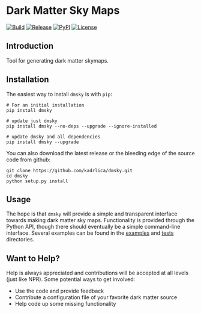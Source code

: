 Dark Matter Sky Maps
====================

[![Build](https://img.shields.io/travis/fermiPy/dmsky.svg)](https://travis-ci.org/fermiPy/dmsky)
[![Release](https://img.shields.io/github/release/fermiPy/dmsky.svg)](../../releases)
[![PyPI](https://img.shields.io/pypi/v/dmsky.svg)](https://pypi.python.org/pypi/dmsky)
[![License](https://img.shields.io/badge/license-MIT-blue.svg)](../../)

Introduction
------------
Tool for generating dark matter skymaps.

Installation
------------

The easiest way to install ``dmsky`` is with ``pip``:

```
# For an initial installation
pip install dmsky

# update just dmsky
pip install dmsky --no-deps --upgrade --ignore-installed

# update dmsky and all dependencies
pip install dmsky --upgrade
```

You can also download the latest release or the bleeding edge of the source code from github:

```
git clone https://github.com/kadrlica/dmsky.git
cd dmsky
python setup.py install
```

Usage
------------
The hope is that ``dmsky`` will provide a simple and transparent interface towards making dark matter sky maps. Functionality is provided through the Python API, though there should eventually be a simple command-line interface. Several examples can be found in the [examples](examples/) and [tests](tests/) directories.

Want to Help?
-------------

Help is always appreciated and contributions will be accepted at all levels (just like NPR). Some potential  ways to get involved:

* Use the code and provide feedback
* Contribute a configuration file of your favorite dark matter source
* Help code up some missing functionality
